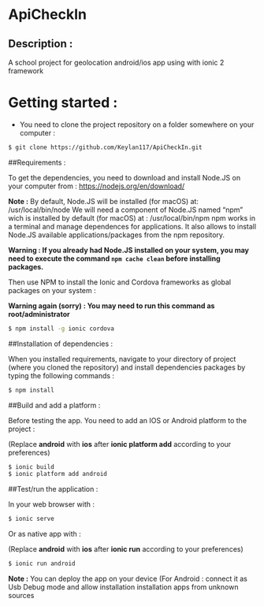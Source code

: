 # ApiCheckIn
## Description :
 A school project for geolocation android/ios app using with ionic 2 framework

# Getting started :

- You need to clone the project repository on a folder somewhere on your computer :
```bash
$ git clone https://github.com/Keylan117/ApiCheckIn.git
```
		
##Requirements : 

To get the dependencies, you need to download and install Node.JS on your computer from : https://nodejs.org/en/download/

**Note :** 
	By default, Node.JS will be installed (for macOS) at: /usr/local/bin/node
	We will need a component of Node.JS named “npm” wich is installed by default (for macOS) at : /usr/local/bin/npm
	npm works in a terminal and manage dependences for applications.
	It also allows to install Node.JS available applications/packages from the npm repository.

**Warning : If you already had Node.JS installed on your system, you may need to execute the command <code>npm cache clean</code> before installing packages.**

Then use NPM to install the Ionic and Cordova frameworks as global packages on your system :

 **Warning again (sorry) : You may need to run this command as root/administrator**
 
```bash
$ npm install -g ionic cordova
```


##Installation of dependencies :

When you installed requirements, navigate to your directory of project (where you cloned the repository) and install dependencies packages by typing the following commands :

```bash
$ npm install
```

##Build and add a platform :

Before testing the app. You need to add an IOS or Android platform to the project :

(Replace **android** with **ios** after **ionic platform add** according to your preferences)

```bash
$ ionic build
$ ionic platform add android
```

##Test/run the application :

In your web browser with :

```bash
$ ionic serve
```

Or as native app with :

(Replace **android** with **ios** after **ionic run** according to your preferences)

```bash
$ ionic run android
```

**Note :** 
	You can deploy the app on your device (For Android : connect it as Usb Debug mode and allow installation installation apps from unknown sources 


